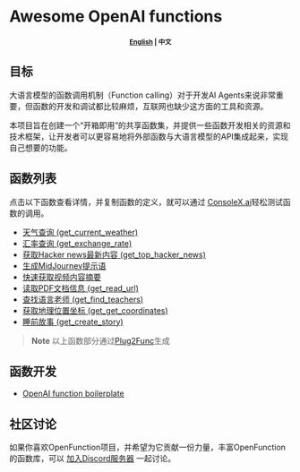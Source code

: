 # Awesome OpenAI functions

<p align="center"><small><b><a href="README-zh.md">English</a> | 中文</b></small></p>

## 目标

大语言模型的函数调用机制（Function calling）对于开发AI Agents来说非常重要，但函数的开发和调试都比较麻烦，互联网也缺少这方面的工具和资源。

本项目旨在创建一个“开箱即用”的共享函数集，并提供一些函数开发相关的资源和技术框架，让开发者可以更容易地将外部函数与大语言模型的API集成起来，实现自己想要的功能。

## 函数列表

点击以下函数查看详情，并复制函数的定义，就可以通过 [ConsoleX.ai](https://console.evalsone.com/)轻松测试函数的调用。

* [天气查询 (get_current_weather)](info/get_current_weather.md)
* [汇率查询 (get_exchange_rate)](info/get_exchange_rate.md)
* [获取Hacker news最新内容 (get_top_hacker_news)](info/get_top_hacker_news.md)
* [生成MidJourney提示语]((info/midjourney_prompt_generator.md)** )
* [快速获取视频内容摘要](info/get_video_summary_transcribe.md)
* [读取PDF文档信息 (get_read_url)](info/read_url.md)
* [查找语言老师 (get_find_teachers)](info/find_teachers.md)
* [获取地理位置坐标 (get_get_coordinates)](info/get_coordinates.md)
* [睡前故事 (get_create_story)](info/create_story.md)

> **Note**
> 以上函数部分通过[Plug2Func](https://consolex.ai/plugins)生成

## 函数开发
* [OpenAI function boilerplate](https://github.com/quentinzhang/OpenAI-function-boilerplate)

## 社区讨论
如果你喜欢OpenFunction项目，并希望为它贡献一份力量，丰富OpenFunction的函数库，可以 [加入Discord服务器](https://discord.gg/z9KtFM62F2) 一起讨论。